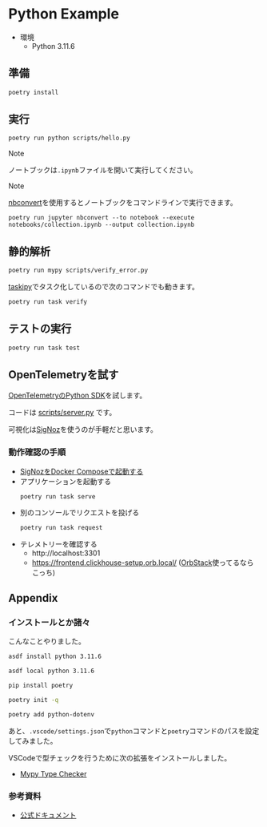# Python Example

- 環境
    - Python 3.11.6

## 準備

```sh
poetry install
```

## 実行

```sh
poetry run python scripts/hello.py
```

> [!NOTE]
> ノートブックは`.ipynb`ファイルを開いて実行してください。

> [!NOTE]
> [nbconvert](https://github.com/jupyter/nbconvert)を使用するとノートブックをコマンドラインで実行できます。
> 
> ```
> poetry run jupyter nbconvert --to notebook --execute notebooks/collection.ipynb --output collection.ipynb
> ```

## 静的解析

```sh
poetry run mypy scripts/verify_error.py
```

[taskipy](https://github.com/taskipy/taskipy)でタスク化しているので次のコマンドでも動きます。

```sh
poetry run task verify
```

## テストの実行

```sh
poetry run task test
```

## OpenTelemetryを試す

[OpenTelemetryのPython SDK](https://opentelemetry.io/docs/languages/python/)を試します。

コードは [scripts/server.py](scripts/server.py) です。

可視化は[SigNoz](https://signoz.io/)を使うのが手軽だと思います。

### 動作確認の手順

- [SigNozをDocker Composeで起動する](https://github.com/SigNoz/signoz/tree/develop/deploy)
- アプリケーションを起動する
  ```
  poetry run task serve
  ```
- 別のコンソールでリクエストを投げる
  ```bash
  poetry run task request
  ```
- テレメトリーを確認する
  - http://localhost:3301
  - https://frontend.clickhouse-setup.orb.local/ ([OrbStack](https://orbstack.dev/)使ってるならこっち)

## Appendix

### インストールとか諸々

こんなことやりました。

```sh
asdf install python 3.11.6
```

```sh
asdf local python 3.11.6
```

```sh
pip install poetry
```

```sh
poetry init -q
```

```sh
poetry add python-dotenv
```

あと、`.vscode/settings.json`で`python`コマンドと`poetry`コマンドのパスを設定してみました。

VSCodeで型チェックを行うために次の拡張をインストールしました。

- [Mypy Type Checker](https://marketplace.visualstudio.com/items?itemName=ms-python.mypy-type-checker)

### 参考資料

- [公式ドキュメント](https://docs.python.org/ja/3/index.html)
